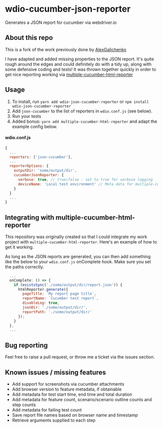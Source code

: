 # wdio-cucumber-json-reporter
Generates a JSON report for cucumber via webdriver.io

## About this repo ##

This is a fork of the work previously done by [AlexGalichenko](https://github.com/AlexGalichenko/wdio-cucumber-json-reporter)

I have adapted and added missing properties to the JSON report. It's quite rough around the edges and could definitely do with a tidy up, along with some defensive coding and tests! It was thrown together quickly in order to get nice reporting working via [multiple-cucumber-html-reporter](https://github.com/wswebcreation/multiple-cucumber-html-reporter)

## Usage ##

1. To install, run `yarn add wdio-json-cucumber-reporter` or `npm install wdio-json-cucumber-reporter`
2. Add `json-cucumber` to the list of reporters in `wdio.conf.js` (see below).
3. Run your tests
4. Added bonus: `yarn add multiple-cucumber-html-reporter` and adapt the example config below.

#### wdio.conf.js ####
```javascript
{
  ...
  reporters: ['json-cucumber'],
  ...
  reporterOptions: {
    outputDir: 'some/output/dir',
    cucumberJsonReporter: {
      verbose: true, // true|false - set to true for verbose logging
      deviceName: 'Local test environment' // Meta data for multiple-cucumber-html-reporter
    }
  }
  ...
}
```

## Integrating with multiple-cucumber-html-reporter

This repository was originally created so that I could integrate my work project with `multiple-cucumber-html-reporter`. Here's an example of how to get it working.

As long as the JSON reports are generated, you can then add something like the below to your `wdio.conf.js` onComplete hook. Make sure you set the paths correctly.

```javascript
  ...
  onComplete: () => {
    if (existsSync('./some/output/dir/report.json')) {
      htmlReporter.generate({
        pageTitle: `My report page title`,
        reportName: `Cucumber test report`,
        disableLog: true,
        jsonDir: './some/output/dir/',
        reportPath: './some/output/dir/'
      });
    }
  },
  ...
``` 

## Bug reporting ##

Feel free to raise a pull request, or throw me a ticket via the issues section.

## Known issues / missing features ##

* Add support for screenshots via cucumber attachments
* Add browser version to feature metadata, if obtainable
* Add metadata for test start time, end time and total duration
* Add metadata for feature count, scenario/scenario outline counts and step counts
* Add metadata for failing test count
* Save report file names based on browser name and timestamp
* Retrieve arguments supplied to each step